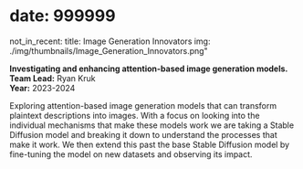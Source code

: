 # date: 999999
not_in_recent:
title: Image Generation Innovators
img: ./img/thumbnails/Image_Generation_Innovators.png"

**Investigating and enhancing attention-based image generation models.**<br/>
**Team Lead:** Ryan Kruk<br/>
**Year:** 2023-2024

Exploring attention-based image generation models that can transform plaintext descriptions into images. With a focus on looking into the individual mechanisms that make these models work we are taking a Stable Diffusion model and breaking it down to understand the processes that make it work. We then extend this past the base Stable Diffusion model by fine-tuning the model on new datasets and observing its impact.